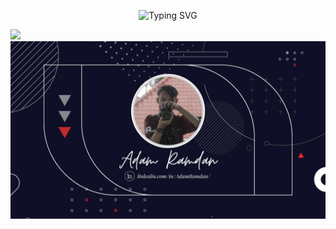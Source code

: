 <p align="center">
  <img src="https://readme-typing-svg.herokuapp.com?font=Kaushan+Script&size=26&pause=1000&color=2C86F7&center=true&vCenter=true&width=435&lines=Hello+everyone+I'm+%22Adam+Ramdan%22+%F0%9F%91%A6;I'm+a+Web+Design+%26+Web+Developer+%F0%9F%92%BB" alt="Typing SVG" />
</p>

<img src="https://user-images.githubusercontent.com/73097560/115834477-dbab4500-a447-11eb-908a-139a6edaec5c.gif">
<img src="assets/PortfolioImg.jpg">

<!--
**ar-kun/ar-kun** is a ✨ _special_ ✨ repository because its `README.md` (this file) appears on your GitHub profile.

Here are some ideas to get you started:

- 🔭 I’m currently working on ...
- 🌱 I’m currently learning ...
- 👯 I’m looking to collaborate on ...
- 🤔 I’m looking for help with ...
- 💬 Ask me about ...
- 📫 How to reach me: ...
- 😄 Pronouns: ...
- ⚡ Fun fact: ...
-->

